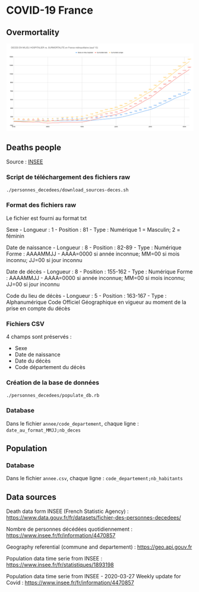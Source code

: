# COVID-19 France

## Overmortality

![Overmortality April 6th](assets/overmortality-20200406.png)

## Deaths people

Source : [INSEE](https://www.data.gouv.fr/fr/datasets/fichier-des-personnes-decedees)

### Script de téléchargement des fichiers raw

```shell script
./personnes_decedees/download_sources-deces.sh
```

### Format des fichiers raw

Le fichier est fourni au format txt

Sexe - Longueur : 1 - Position : 81 - Type : Numérique
1 = Masculin; 2 = féminin

Date de naissance - Longueur : 8 - Position : 82-89 - Type : Numérique
Forme : AAAAMMJJ - AAAA=0000 si année inconnue; MM=00 si mois inconnu; JJ=00 si jour inconnu

Date de décès - Longueur : 8 - Position : 155-162 - Type : Numérique
Forme : AAAAMMJJ - AAAA=0000 si année inconnue; MM=00 si mois inconnu; JJ=00 si jour inconnu

Code du lieu de décès - Longueur : 5 - Position : 163-167 - Type : Alphanumérique
Code Officiel Géographique en vigueur au moment de la prise en compte du décès

### Fichiers CSV

4 champs sont préservés :
- Sexe
- Date de naissance
- Date du décès
- Code département du décès

### Création de la base de données

```shell script
./personnes_decedees/populate_db.rb
```

### Database

Dans le fichier `annee/code_departement`, chaque ligne : `date_au_format_MMJJ;nb_deces`

## Population

### Database

Dans le fichier `annee.csv`, chaque ligne : `code_departement;nb_habitants`

## Data sources

Death data form INSEE (French Statistic Agency) : https://www.data.gouv.fr/fr/datasets/fichier-des-personnes-decedees/

Nombre de personnes décédées quotidiennement : https://www.insee.fr/fr/information/4470857

Geography referential (commune and departement) : https://geo.api.gouv.fr

Population data time serie from INSEE : https://www.insee.fr/fr/statistiques/1893198

Population data time serie from INSEE - 2020-03-27 Weekly update for Covid : https://www.insee.fr/fr/information/4470857
